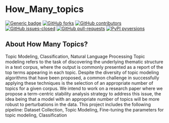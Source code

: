 # How_Many_topics

  [![Generic badge](https://img.shields.io/badge/<SUBJECT>-<STATUS>-<COLOR>.svg)](https://shields.io/)
  [![GitHub forks](https://img.shields.io/github/forks/Mansi09-png/StrapDown.js.svg?style=social&label=Fork&maxAge=2592000)](https://GitHub.com/Naereen/StrapDown.js/network/)
   [![GitHub contributors](https://img.shields.io/github/contributors/Naereen/StrapDown.js.svg)](https://GitHub.com/Naereen/StrapDown.js/graphs/contributors/) 
  [![GitHub issues-closed](https://img.shields.io/github/issues-closed/Naereen/StrapDown.js.svg)](https://GitHub.com/Naereen/StrapDown.js/issues?q=is%3Aissue+is%3Aclosed)
  [![GitHub pull-requests](https://img.shields.io/github/issues-pr/Naereen/StrapDown.js.svg)](https://GitHub.com/Naereen/StrapDown.js/pull/)
  [![PyPI pyversions](https://img.shields.io/pypi/pyversions/ansicolortags.svg)](https://pypi.python.org/pypi/ansicolortags/)
 ## About How Many Topics? 
Topic Modeling, Classification, Natural Language Processing
Topic modeling refers to the task of discovering the underlying thematic structure in a text corpus, where the output is commonly presented as a report of the top terms appearing in each topic. Despite the diversity of topic modeling algorithms that have been proposed, a common challenge in successfully applying these techniques is the selection of an appropriate number of topics for a given corpus. We intend to work on a research paper where we propose a term-centric stability analysis strategy to address this issue, the idea being that a model with an appropriate number of topics will be more robust to perturbations in the data. This project includes the following pipeline: Dataset Collection, Topic Modeling, Fine-tuning the parameters for topic modeling, Classification
